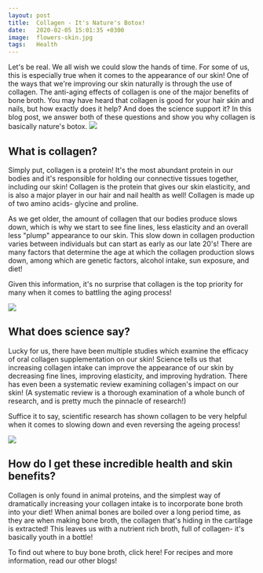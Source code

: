 ```yaml
---
layout: post
title:  Collagen - It's Nature's Botox!
date:   2020-02-05 15:01:35 +0300
image:  flowers-skin.jpg
tags:   Health
---
```

Let's be real. We all wish we could slow the hands of time. For some of us, this is especially true when it comes to the appearance of our skin! One of the ways that we're improving our skin naturally is through the use of collagen. The anti-aging effects of collagen is one of the major benefits of bone broth. You may have heard that collagen is good for your hair skin and nails, but how exactly does it help? And does the science support it? In this blog post, we answer both of these questions and show you why collagen is basically nature's botox. 
![]({{site.baseurl}}/images/photo2.jpg)

## What is collagen?

Simply put, collagen is a protein! It's the most abundant protein in our bodies and it's responsible for holding our connective tissues together, including our skin! Collagen is the protein that gives our skin elasticity, and is also a major player in our  hair and nail health as well! Collagen is made up of two amino acids- glycine and proline.

As we get older, the amount of collagen that our bodies produce slows down, which is why we start to see fine lines, less elasticity and an overall less "plump" appearance to our skin. This slow down in collagen production varies between individuals but can start as early as our late 20's! There are many factors that determine the age at which the collagen production slows down, among which are genetic factors, alcohol intake, sun exposure, and diet!

Given this information, it's no surprise that collagen is the top priority for many when it comes to battling the aging process!

![]({{site.baseurl}}/images/IMG_1469.jpeg)

## What does science say?

Lucky for us, there have been multiple studies which examine the efficacy of oral collagen supplementation on our skin! Science tells us that increasing collagen intake can improve the appearance of our skin by decreasing fine lines, improving elasticity, and improving hydration. There has even been a systematic review examining collagen's impact on our skin! (A systematic review is a thorough examination of a whole bunch of research, and is pretty much the pinnacle of research!)

Suffice it to say, scientific research has shown collagen to be very helpful when it comes to slowing down and even reversing the ageing process!

![]({{site.baseurl}}/images/IMG_1555.jpeg)

## How do I get these incredible health and skin benefits?

Collagen is only found in animal proteins, and the simplest way of dramatically increasing your collagen intake is to incorporate bone broth into your diet! When animal bones are boiled over a long period time, as they are when making bone broth, the collagen that's hiding in the cartilage is extracted! This leaves us with a nutrient rich broth, full of collagen- it's basically youth in a bottle!

To find out where to buy bone broth, click here! For recipes and more information, read our other blogs!